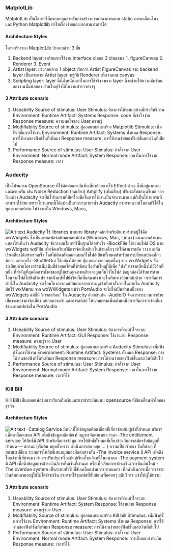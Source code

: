 ### MatplotLib

MatplotLib เป็นไลบรารีที่ครอบคลุมสำหรับการสร้างการแสดงภาพแบบ static ภาพเคลื่อนไหว และ Python Matplotlib ทำให้เรื่องง่ายและยากสามารถทำได้

#### Architecture Styles

โครงสร้างของ MatplotLib ปะกอบด้วย 3 ขั้น

1. Backend layer: เตรียมการใช้งาน interface class 3 classes 1. figureCanvas 2. Renderer 3. Event
2. Artist layer: ประกอบด้วย 1 object เรียกว่า Artist FigureCanvas จาก backend layer เป็นกระดาษ Artist layer จะรู้วิธี Renderer เพื่อวาดบน canvas
3. Scripting layer: layer นี้มีน้ำหนักมากในการใช้จริง เพราะ layer นี้จะช่วยให้ความซับซ้อนของงานนั้นน้อยลง ส่วนใหญ่จึงใช้ในงานสำรวจต่างๆ

#### 3 Attribute scenario

1. Useability
   Source of stimulus: User
   Stimulus: ต้องการใช้ระบบอย่างมีประสิทธิภาพ
   Environment: Runtime
   Artifact: Systems
   Response: code ที่เข้าใจง่าย
   Response measure: ความพอใจของ User,ความรู้
2. Modifiablity
   Source of stimulus: ผู้ออกแบบและสร้าง Matplotlib
   Stimulus: เพิ่มฟังก์ชั่นการใช้งาน
   Environment: Runtime
   Artifact: Systems ทั้งหมด
   Response: การใช้งานของฟังก์ชั่นที่เพิ่มมา
   Response measure: การใช้งานง่ายของฟังก์ชั่นและเงินที่เสียไป
3. Performance
   Source of stimulus: User
   Stimulus: คำสั่งจาก User
   Environment: Normal mode
   Artifact: System
   Response: เวลาในการใข้งาน
   Response measure: เวลา

### Audacity

เป็นโปรแกรม OpenSource ที่ใช้ตัดต่อและบันทึกเสียงด้วยการใช้ Effect ต่างๆ ซึ่งมีอยู่มากมายและครบครัน เช่น Noise Reduction (ลดเสียง) Amplify (เพิ่มเสียง) ปรับระดับของเดซิเบล ฯลฯ ถึงแม้ว่า Audacity จะเป็นโปรแกรมที่มีเครื่องมือในการใช้งานเป็นจำนวนมาก แต่ก็เป็นโปรแกรมที่สามารถใช้ง่าย เพราะโปรแกรมนี้ได้แปลเป็นหลายๆภาษาทั่ว Audacity สามารถดาวน์โหลดฟรีได้ในทุกๆแพลตฟอร์ม ไม่ว่าจะเป็น Windows, Macs,

#### Architecture Styles

<img
  src="https://wiki.audacityteam.org/w/images/1/13/AudacityBlocks.png"
  alt="Alt text"
  style="display: inline-block; margin: 0 auto; max-width: 300px">
Audacity ใช้ libraries มากมาย library หลักสำหรับอินเทอร์เฟซผู้ใช้คือ wxWidgets ซึ่งเป็นแพลตฟอร์มข้ามแพลตฟอร์ม (Windows, Mac, Linux) แผนภาพด้านบนแสดงให้เห็นว่า Audacity จัดวางบนไลบรารีพื้นฐานได้อย่างไร
-BlockFile ใช้ระบบไฟล์ OS ผ่าน wxWidgets wxFile เพื่อจัดเตรียมวิธีการจัดเก็บเสียงในส่วนเล็กๆ ทำให้สามารถตัด วาง และจัดเรียงเสียงได้อย่างรวดเร็ว โดยไม่ต้องคัดลอกและแก้ไขไฟล์เสียงทั้งหมดสำหรับการเปลี่ยนแปลงเล็กๆ น้อยๆ แต่ละครั้ง
-ShuttleGui ใช้กล่องโต้ตอบ ปุ่ม และการควบคุมอื่นๆ ของ wxWidgets จัดระเบียบด้วยโครงสร้างเพิ่มเติมที่ช่วยลดโค้ดที่ซ้ำซ้อน ซึ่งส่วนใหญ่ใช้เพื่อ "ส่ง" ค่าจากที่หนึ่งไปยังอีกที่หนึ่ง ที่สำคัญที่สุดคือการตั้งค่าของผู้ใช้เช่นคุณภาพเสียงจะถูกเก็บไว้ในไฟล์ ข้อมูลต้องได้รับการถ่ายโอนจากไฟล์ไปยังตัวแปร จากตัวแปรไปยังวิดเจ็ตที่แสดงค่า และในทิศทางย้อนกลับด้วย
-การจัดการคำสั่งใน Audacity จะเชื่อมโยงการกดแป้นและรายการเมนูเข้ากับคำสั่งภายในภายใน Audacity มันใช้ wxMenu จาก wxWWidgets
แม้ว่า PortAudio จะไม่ได้เป็นส่วนหนึ่งของ wxWidgets แต่ก็มี 'การสะท้อน' ใน Audacity ด้วยเช่นกัน
-AudioIO จัดการกระบวนการย้ายเสียงระหว่างการ์ดเสียง หน่วยความจำ และฮาร์ดดิสก์ ให้นามธรรมเพิ่มเติมเหนือการจัดการการ์ดเสียงข้ามแพลตฟอร์มใน PortAudio

#### 3 Attribute scenario

1. Useability
   Source of stimulus: User
   Stimulus: ต้องการที่จะเข้าใจระบบ
   Environment: Runtime
   Artifact: GUI
   Response: ใช้งานง่าย
   Response measure: ความรู้ของ User
2. Modifiablity
   Source of stimulus: ผู้ออกแบบและสร้าง Audacity
   Stimulus: เพิ่มฟังก์ชั่นการใช้งาน
   Environment: Runtime
   Artifact: Systems ทั้งหมด
   Response: การใช้งานของฟังก์ชั่นที่เพิ่มมา
   Response measure: การใช้งานง่ายของฟังก์ชั่นและเงินที่เสียไป
3. Performance
   Source of stimulus: User
   Stimulus: คำสั่งจาก User
   Environment: Normal mode
   Artifact: System
   Response: เวลาในการใข้งาน
   Response measure: เวลาที่ใช้

### Kill Bill

Kill Bill เป็นแพลตฟอร์มการเรียกเก็บเงินและการชำระเงินแบบ opensource ที่ขับเคลื่อนหัวใจของธุรกิจ

#### Architecture Styles

<img
  src="https://killbill.io/wp-content/uploads/2014/01/kbcoreservices1.png?w=300"
  alt="Alt text"
  style="display: inline-block; margin: 0 auto; max-width: 300px">
-Catalog Service มีหน้าที่ให้ข้อมูลแค็ตตาล็อกที่เกี่ยวข้องกับผู้เช่าที่กำหนด บริการแค็ตตาล็อกเสนอ API เพื่อดึงข้อมูลผลิตภัณฑ์ กฎการจัดตำแหน่ง ราคา
-The entitlement service ให้สิทธิ์มี API สำหรับจัดการข้อมูล การให้สิทธิ์ทั้งหมดที่เกี่ยวข้องกับการสมัครรับข้อมูลที่กำหนด — สถานะ (เริ่มต้น หยุดชั่วคราว ดำเนินการต่อ หยุด ... ) ความเป็นเจ้าของ วันที่ต่างๆ ที่สถานะเปลี่ยน ระบบการให้สิทธิ์เสนอมุมมองที่แตกต่างกัน
-The invoice service มี API เพื่อดึงใบแจ้งหนี้ที่ผ่านมา ทำการปรับปรุง หรือแม้แต่เรียกใบแจ้งหนี้ในอนาคต
-The payment system มี API เพื่อดึงข้อมูลการชำระเงิน/การคืนเงินที่ผ่านมา หรือเพื่อเรียกการชำระเงิน/การคืนเงินใหม่
-The overdue system เป็นระบบทั่วไปที่ขับเคลื่อนผ่านการกำหนดค่า เพื่อดำเนินการเมื่อการชำระเงินล้มเหลวและผู้ใช้ไม่ได้ชำระเงิน สามารถใช้ชุดเฟสที่ซับซ้อนเพื่อค่อยๆ ยุติบริการ แจ้งให้ผู้ใช้ทราบ

#### 3 Attribute scenario

1. Useability
   Source of stimulus: User
   Stimulus: ต้องการที่จะเข้าใจระบบ
   Environment: Runtime
   Artifact: System
   Response: ใช้งานง่าย
   Response measure: ความรู้ของ User
2. Modifiablity
   Source of stimulus: ผู้ออกแบบและสร้าง Kill bill
   Stimulus: เพิ่มฟังก์ชั่นการใช้งาน
   Environment: Runtime
   Artifact: Systems ทั้งหมด
   Response: การใช้งานของฟังก์ชั่นที่เพิ่มมา
   Response measure: การใช้งานง่ายของฟังก์ชั่นและเงินที่เสียไป
3. Performance
   Source of stimulus: User
   Stimulus: คำสั่งจาก User
   Environment: Normal mode
   Artifact: System
   Response: การเก็บและชำระเงิน
   Response measure: เวลาที่ใช้
